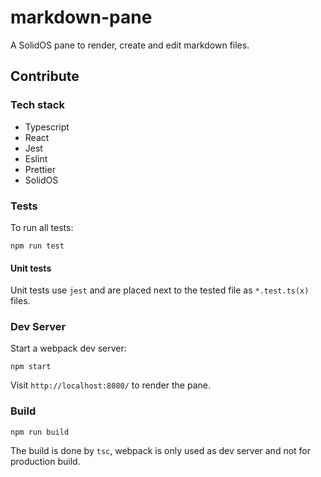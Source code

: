 # markdown-pane

A SolidOS pane to render, create and edit markdown files.

## Contribute

### Tech stack

- Typescript
- React
- Jest
- Eslint
- Prettier
- SolidOS

### Tests

To run all tests:
```shell script
npm run test
```

#### Unit tests

Unit tests use `jest` and are placed next to the tested file as `*.test.ts(x)` files.

### Dev Server

Start a webpack dev server:

```shell script
npm start
```

Visit `http://localhost:8080/` to render the pane.
 
### Build

```
npm run build
```

The build is done by `tsc`, webpack is only used as dev server and not for production build.